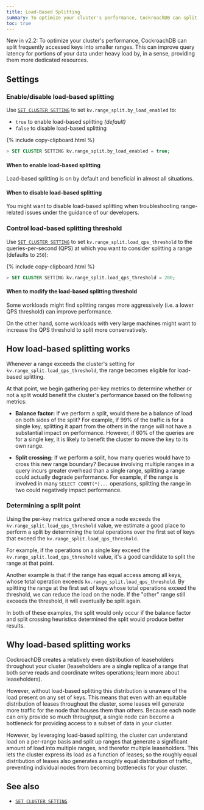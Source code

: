 ```yaml
---
title: Load-Based Splitting 
summary: To optimize your cluster's performance, CockroachDB can split frequently accessed keys into their own ranges.
toc: true
---
```


<span class="version-tag">New in v2.2:</span> To optimize your cluster's performance, CockroachDB can split frequently accessed keys into smaller ranges. This can improve query latency for portions of your data under heavy load by, in a sense, providing them more dedicated resources.

## Settings

### Enable/disable load-based splitting

Use [`SET CLUSTER SETTING`](set-cluster-setting.html) to set `kv.range_split.by_load_enabled` to:

- `true` to enable load-based splitting _(default)_
- `false` to disable load-based splitting

{% include copy-clipboard.html %}
~~~ sql
> SET CLUSTER SETTING kv.range_split.by_load_enabled = true;
~~~

#### When to enable load-based splitting

Load-based splitting is on by default and beneficial in almost all situations. 

#### When to disable load-based splitting

You might want to disable load-based splitting when troubleshooting range-related issues under the guidance of our developers.

### Control load-based splitting threshold

Use [`SET CLUSTER SETTING`](set-cluster-setting.html) to set `kv.range_split.load_qps_threshold` to the queries-per-second (QPS) at which you want to consider splitting a range (defaults to `250`):

{% include copy-clipboard.html %}
~~~ sql
> SET CLUSTER SETTING kv.range_split.load_qps_threshold = 200;
~~~

#### When to modify the load-based splitting threshold

Some workloads might find splitting ranges more aggressively (i.e. a lower QPS threshold) can improve performance.

On the other hand, some workloads with very large machines might want to increase the QPS threshold to split more conservatively.

## How load-based splitting works

Whenever a range exceeds the cluster's setting for `kv.range_split.load_qps_threshold`, the range becomes eligible for load-based splitting.

At that point, we begin gathering per-key metrics to determine whether or not a split would benefit the cluster's performance based on the following metrics:

- **Balance factor:** If we perform a split, would there be a balance of load on both sides of the split? For example, if 99% of the traffic is for a single key, splitting it apart from the others in the range will not have a substantial impact on performance. However, if 60% of the queries are for a single key, it is likely to benefit the cluster to move the key to its own range.

- **Split crossing:** If we perform a split, how many queries would have to cross this new range boundary? Because involving multiple ranges in a query incurs greater overhead than a single range, splitting a range could actually degrade performance. For example, if the range is involved in many `SELECT COUNT(*)...` operations, splitting the range in two could negatively impact performance.

### Determining a split point

Using the per-key metrics gathered once a node exceeds the `kv.range_split.load_qps_threshold` value, we estimate a good place to perform a split by determining the total operations over the first set of keys that exceed the `kv.range_split.load_qps_threshold`.

For example, if the operations on a single key exceed the `kv.range_split.load_qps_threshold` value, it's a good candidate to split the range at that point.

Another example is that if the range has equal access among all keys, whose total operation exceeds `kv.range_split.load_qps_threshold`. By splitting the range at the first set of keys whose total operations exceed the threshold, we can reduce the load on the node. If the "other" range still exceeds the threshold, it will eventually be split again.

In both of these examples, the split would only occur if the balance factor and split crossing heuristics determined the split would produce better results.

## Why load-based splitting works

CockroachDB creates a relatively even distribution of leaseholders throughout your cluster (leaseholders are a single replica of a range that both serve reads and coordinate writes operations; learn more about leaseholders).

However, without load-based splitting this distribution is unaware of the load present on any set of keys. This means that even with an equitable distribution of leases throughout the cluster, some leases will generate more traffic for the node that houses them than others. Because each node can only provide so much throughput, a single node can become a bottleneck for providing access to a subset of data in your cluster.

However, by leveraging load-based splitting, the cluster can understand load on a per-range basis and split up ranges that generate a significant amount of load into multiple ranges, and therefor multiple leaseholders. This lets the cluster express its load as a function of leases; so the roughly equal distribution of leases also generates a roughly equal distribution of traffic, preventing individual nodes from becoming bottlenecks for your cluster.

## See also

- [`SET CLUSTER SETTING`](set-cluster-setting.html)
